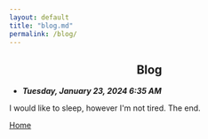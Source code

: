 ```yaml
---
layout: default
title: "blog.md"
permalink: /blog/
---
```


<h2 style="text-align: center;">Blog</h2>

- ***Tuesday, January 23, 2024 6:35 AM***

I would like to sleep, however I'm not tired. The end.

[Home](/)

